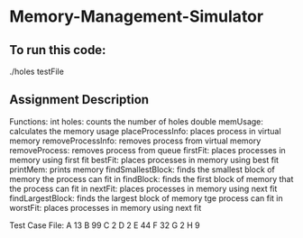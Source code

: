# Memory-Management-Simulator

## To run this code:
./holes testFile

## Assignment Description

Functions:
 int holes: counts the number of holes
 double memUsage: calculates the memory usage
 placeProcessInfo: places process in virtual memory
 removeProcessInfo: removes process from virtual memory
 removeProcess: removes process from queue
 firstFit: places processes in memory using first fit
 bestFit: places processes in memory using best fit
 printMem: prints memory
 findSmallestBlock: finds the smallest block of memory the process can fit in
 findBlock: finds the first block of memory that the process can fit in
 nextFit: places processes in memory using next fit
 findLargestBlock: finds the largest block of memory tge process can fit in 
 worstFit: places processes in memory using next fit


Test Case File:
A 13
B 99
C 2
D 2
E 44
F 32
G 2
H 9

